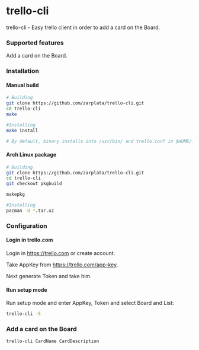 # trello-cli

trello-cli - Easy trello client in order to add a card on the Board.

### Supported features

Add a card on the Board.

### Installation

#### Manual build

```sh
# Building
git clone https://github.com/zarplata/trello-cli.git
cd trello-cli
make

#Installing
make install

# By default, binary installs into /usr/bin/ and trello.conf in $HOME/.config/
```

#### Arch Linux package
```sh
# Building
git clone https://github.com/zarplata/trello-cli.git
cd trello-cli
git checkout pkgbuild

makepkg

#Installing
pacman -U *.tar.xz
```

### Configuration

#### Login in trello.com

Login in https://trello.com or create account.

Take AppKey from https://trello.com/app-key.

Next generate Token and take him.

#### Run setup mode

Run setup mode and enter AppKey, Token and select Board and List:
```sh
trello-cli -S
```

### Add a card on the Board

```sh
trello-cli CardName CardDescription
```
